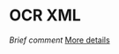 # OCR XML
*Brief comment*
[More details](https://github.com/ComputingSystemInnovations/documents/wiki/OCR-XML-Structure)
